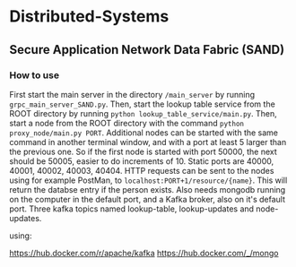 # Distributed-Systems

## Secure Application Network Data Fabric (SAND)

### How to use

First start the main server in the directory `/main_server` by running `grpc_main_server_SAND.py`. Then, start the lookup table service from the ROOT directory by running `python lookup_table_service/main.py`. Then, start a node from the ROOT directory with the command `python proxy_node/main.py PORT`. Additional nodes can be started with the same command in another terminal window, and with a port at least 5 larger than the previous one. So if the first node is started with port 50000, the next should be 50005, easier to do increments of 10. Static ports are 40000, 40001, 40002, 40003, 40404. HTTP requests can be sent to the nodes using for example PostMan, to `localhost:PORT+1/resource/{name}`. This will return the databse entry if the person exists. Also needs mongodb running on the computer in the default port, and a Kafka broker, also on it's default port. Three kafka topics named lookup-table, lookup-updates and node-updates.

using:

<https://hub.docker.com/r/apache/kafka>
<https://hub.docker.com/_/mongo>
